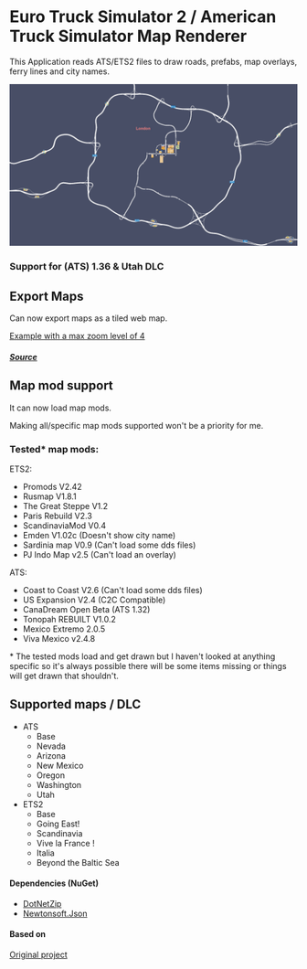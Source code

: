 # Euro Truck Simulator 2 / American Truck Simulator Map Renderer

This Application reads ATS/ETS2 files to draw roads, prefabs, map overlays, ferry lines and city names.

![Preview of the map](/docs/preview.jpg "Preview of the map")

### **Support for (ATS) 1.36 & Utah DLC**

## Export Maps
Can now export maps as a tiled web map.

[Example with a max zoom level of 4](https://dariowouters.github.io/ts-tile-map-example/)

##### [Source](https://github.com/dariowouters/ts-tile-map-example)
## Map mod support
It can now load map mods.

Making all/specific map mods supported won't be a priority for me.

### Tested* map mods:

ETS2:
- Promods V2.42
- Rusmap V1.8.1
- The Great Steppe V1.2
- Paris Rebuild V2.3
- ScandinaviaMod V0.4
- Emden V1.02c (Doesn't show city name)
- Sardinia map V0.9 (Can't load some dds files)
- PJ Indo Map v2.5 (Can't load an overlay)

ATS:
- Coast to Coast V2.6 (Can't load some dds files)
- US Expansion V2.4 (C2C Compatible)
- CanaDream Open Beta (ATS 1.32)
- Tonopah REBUILT V1.0.2
- Mexico Extremo 2.0.5
- Viva Mexico v2.4.8

\* The tested mods load and get drawn but I haven't looked at anything specific so it's always possible there will be some items missing or things will get drawn that shouldn't.

## Supported maps / DLC
- ATS
    - Base
    - Nevada
    - Arizona
    - New Mexico
    - Oregon
    - Washington
    - Utah
- ETS2
    - Base
    - Going East!
    - Scandinavia
    - Vive la France !
    - Italia
    - Beyond the Baltic Sea

#### Dependencies (NuGet)
- [DotNetZip](https://www.nuget.org/packages/DotNetZip/)
- [Newtonsoft.Json](https://www.nuget.org/packages/Newtonsoft.Json)

#### Based on
[Original project](https://github.com/nlhans/ets2-map)
